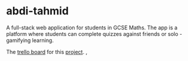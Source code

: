 # abdi-tahmid
A full-stack web application for students in GCSE Maths. The app is a platform where students can complete quizzes against friends or solo - gamifying learning. 

The [trello board](https://trello.com/b/Thqi8DnK/abdi-tahmid) for this [project](https://github.com/tahmidachoudhury/abdi-tahmid). ,
